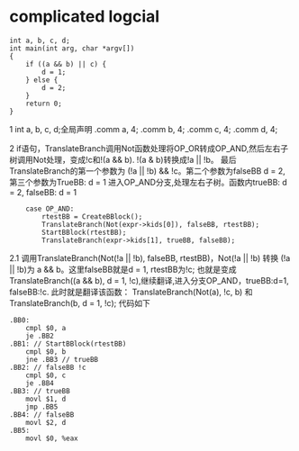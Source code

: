 # complicated logcial 
```
int a, b, c, d;
int main(int arg, char *argv[])
{
    if ((a && b) || c) {
        d = 1;
    } else {
        d = 2;
    }
    return 0;
}
```
1 int a, b, c, d;全局声明 .comm a, 4; .comm b, 4; .comm c, 4; .comm d, 4;

2 if语句，TranslateBranch调用Not函数处理将OP_OR转成OP_AND,然后左右子树调用Not处理，变成!c和!(a && b). !(a & b)转换成!a || !b。
最后TranslateBranch的第一个参数为 (!a || !b) && !c。第二个参数为falseBB d = 2, 第三个参数为TrueBB: d = 1 进入OP_AND分支,处理左右子树。函数内trueBB: d = 2, falseBB: d = 1
```
	case OP_AND:
		rtestBB = CreateBBlock();
		TranslateBranch(Not(expr->kids[0]), falseBB, rtestBB);
		StartBBlock(rtestBB);
		TranslateBranch(expr->kids[1], trueBB, falseBB);
```
2.1 调用TranslateBranch(Not(!a || !b), falseBB, rtestBB)，Not(!a || !b) 转换 (!a || !b)为 a && b。这里falseBB就是d = 1, rtestBB为!c; 也就是变成TranslateBranch((a && b), d = 1, !c),继续翻译,进入分支OP_AND，trueBB:d=1, falseBB:!c. 此时就是翻译该函数：
TranslateBranch(Not(a), !c, b) 和 TranslateBranch(b, d = 1, !c);
代码如下
```
.BB0:
    cmpl $0, a
    je .BB2
.BB1: // StartBBlock(rtestBB)
    cmpl $0, b
    jne .BB3 // trueBB
.BB2: // falseBB !c
    cmpl $0, c
    je .BB4 
.BB3: // trueBB
    movl $1, d
    jmp .BB5
.BB4: // falseBB
    movl $2, d
.BB5:
    movl $0, %eax
```

